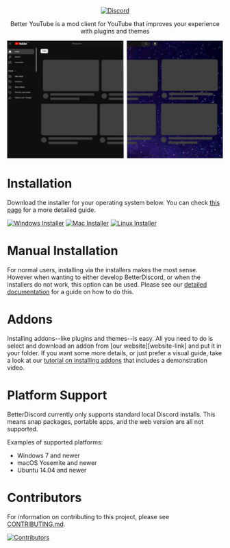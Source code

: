 <div align="center">

[![Discord][discord-badge]][discord-link]

[discord-badge]: https://img.shields.io/badge/discord-green?labelColor=0c0d10&color=7289da&style=for-the-badge&logo=discord&logoColor=7289da
[discord-link]: https://discord.gg/bnSUxedypU

Better YouTube is a mod client for YouTube that improves your experience with plugins and themes

![Better YouTube](https://raw.githubusercontent.com/porrinha09/Better-YouTube/main/assets/Preview.jpg)

</div>


# Installation

Download the installer for your operating system below. You can check [this page](https://docs.betterdiscord.app/users/getting-started/installation) for a more detailed guide.

[![Windows Installer][windows-badge]][windows-link] [![Mac Installer][mac-badge]][mac-link] [![Linux Installer][linux-badge]][linux-link]

[windows-link]: https://github.com/BetterDiscord/Installer/releases/latest/download/BetterDiscord-Windows.exe
[windows-badge]: https://img.shields.io/badge/Windows%20(7+)-3a71c1?logo=Windows&logoColor=3a71c1&labelColor=0c0d10&color=3a71c1&style=for-the-badge

[mac-link]: https://github.com/BetterDiscord/Installer/releases/latest/download/BetterDiscord-Mac.zip
[mac-badge]: https://img.shields.io/badge/macOS%20(10.10+)-3a71c1?logo=Apple&logoColor=3a71c1&labelColor=0c0d10&color=3a71c1&style=for-the-badge

[linux-link]: https://github.com/BetterDiscord/Installer/releases/latest/download/BetterDiscord-Linux.AppImage
[linux-badge]: https://img.shields.io/badge/Linux-3a71c1?logo=Linux&logoColor=3a71c1&labelColor=0c0d10&color=3a71c1&style=for-the-badge



# Manual Installation

For normal users, installing via the installers makes the most sense. However when wanting to either develop BetterDiscord, or when the installers do not work, this option can be used. Please see our [detailed documentation](https://docs.betterdiscord.app/users/getting-started/installation#manual-installation) for a guide on how to do this.



# Addons

Installing addons--like plugins and themes--is easy. All you need to do is select and download an addon from [our website][website-link] and put it in your folder. If you want some more details, or just prefer a visual guide, take a look at our [tutorial on installing addons](https://docs.betterdiscord.app/users/guides/installing-addons) that includes a demonstration video.



# Platform Support

BetterDiscord currently only supports standard local Discord installs. This means snap packages, portable apps, and the web version are all not supported.

Examples of supported platforms:
- Windows 7 and newer
- macOS Yosemite and newer
- Ubuntu 14.04 and newer



# Contributors

For information on contributing to this project, please see [CONTRIBUTING.md](/CONTRIBUTING.md).

[![Contributors][contributors-image]][contributors-link]

[contributors-image]: https://contrib.rocks/image?repo=betterdiscord/betterdiscord
[contributors-link]: https://github.com/betterdiscord/betterdiscord/graphs/contributors
